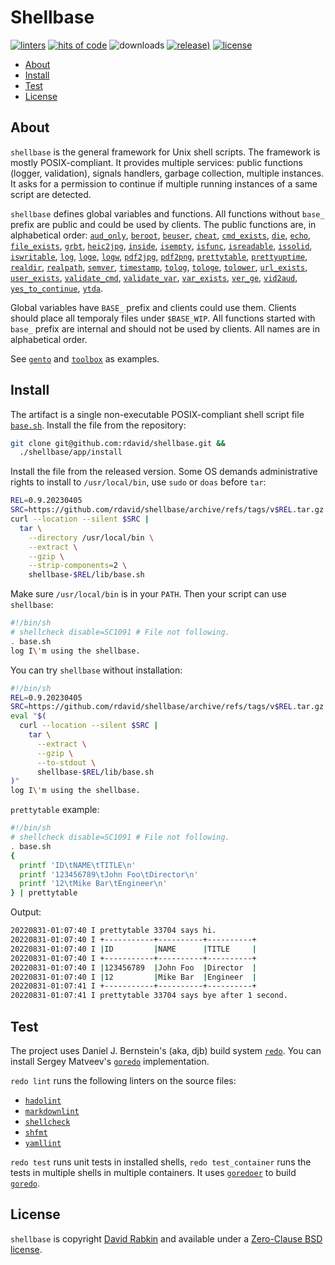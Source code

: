 # Shellbase

[![linters](https://github.com/rdavid/shellbase/actions/workflows/lint.yml/badge.svg)](https://github.com/rdavid/shellbase/actions/workflows/lint.yml)
[![hits of code](https://hitsofcode.com/github/rdavid/shellbase?branch=master&label=hits%20of%20code)](https://hitsofcode.com/view/github/rdavid/shellbase?branch=master)
![downloads](https://img.shields.io/github/downloads/rdavid/shellbase/total?color=blue&labelColor=gray&logo=singlestore&logoColor=lightgray&style=flat)
[![release)](https://img.shields.io/github/v/release/rdavid/shellbase?color=blue&label=%20&logo=semver&logoColor=white&style=flat)](https://github.com/rdavid/shellbase/releases)
[![license](https://img.shields.io/github/license/rdavid/shellbase?color=blue&labelColor=gray&logo=freebsd&logoColor=lightgray&style=flat)](https://github.com/rdavid/shellbase/blob/master/LICENSE)

* [About](#about)
* [Install](#install)
* [Test](#test)
* [License](#license)

## About

`shellbase` is the general framework for Unix shell scripts. The framework is
mostly POSIX-compliant. It provides multiple services: public functions
(logger, validation), signals handlers, garbage collection, multiple instances.
It asks for a permission to continue if multiple running instances of a same
script are detected.

`shellbase` defines global variables and functions. All functions without
`base_` prefix are public and could be used by clients. The public functions
are, in alphabetical order:
[`aud_only`](https://github.com/rdavid/shellbase/blob/master/lib/base.sh#L50),
[`beroot`](https://github.com/rdavid/shellbase/blob/master/lib/base.sh#L67),
[`beuser`](https://github.com/rdavid/shellbase/blob/master/lib/base.sh#L72),
[`cheat`](https://github.com/rdavid/shellbase/blob/master/lib/base.sh#L83),
[`cmd_exists`](https://github.com/rdavid/shellbase/blob/master/lib/base.sh#L89),
[`die`](https://github.com/rdavid/shellbase/blob/master/lib/base.sh#L103),
[`echo`](https://github.com/rdavid/shellbase/blob/master/lib/base.sh#L111),
[`file_exists`](https://github.com/rdavid/shellbase/blob/master/lib/base.sh#L129),
[`grbt`](https://github.com/rdavid/shellbase/blob/master/lib/base.sh#L144),
[`heic2jpg`](https://github.com/rdavid/shellbase/blob/master/lib/base.sh#L152),
[`inside`](https://github.com/rdavid/shellbase/blob/master/lib/base.sh#L166),
[`isempty`](https://github.com/rdavid/shellbase/blob/master/lib/base.sh#L174),
[`isfunc`](https://github.com/rdavid/shellbase/blob/master/lib/base.sh#L188),
[`isreadable`](https://github.com/rdavid/shellbase/blob/master/lib/base.sh#L196),
[`issolid`](https://github.com/rdavid/shellbase/blob/master/lib/base.sh#L212),
[`iswritable`](https://github.com/rdavid/shellbase/blob/master/lib/base.sh#L241),
[`log`](https://github.com/rdavid/shellbase/blob/master/lib/base.sh#L265),
[`loge`](https://github.com/rdavid/shellbase/blob/master/lib/base.sh#L274),
[`logw`](https://github.com/rdavid/shellbase/blob/master/lib/base.sh#L281),
[`pdf2jpg`](https://github.com/rdavid/shellbase/blob/master/lib/base.sh#L291),
[`pdf2png`](https://github.com/rdavid/shellbase/blob/master/lib/base.sh#L300),
[`prettytable`](https://github.com/rdavid/shellbase/blob/master/lib/base.sh#L323),
[`prettyuptime`](https://github.com/rdavid/shellbase/blob/master/lib/base.sh#L349),
[`realdir`](https://github.com/rdavid/shellbase/blob/master/lib/base.sh#L367),
[`realpath`](https://github.com/rdavid/shellbase/blob/master/lib/base.sh#L376),
[`semver`](https://github.com/rdavid/shellbase/blob/master/lib/base.sh#L388),
[`timestamp`](https://github.com/rdavid/shellbase/blob/master/lib/base.sh#L403),
[`tolog`](https://github.com/rdavid/shellbase/blob/master/lib/base.sh#L417),
[`tologe`](https://github.com/rdavid/shellbase/blob/master/lib/base.sh#L423),
[`tolower`](https://github.com/rdavid/shellbase/blob/master/lib/base.sh#L429),
[`url_exists`](https://github.com/rdavid/shellbase/blob/master/lib/base.sh#L436),
[`user_exists`](https://github.com/rdavid/shellbase/blob/master/lib/base.sh#L461),
[`validate_cmd`](https://github.com/rdavid/shellbase/blob/master/lib/base.sh#L477),
[`validate_var`](https://github.com/rdavid/shellbase/blob/master/lib/base.sh#L484),
[`var_exists`](https://github.com/rdavid/shellbase/blob/master/lib/base.sh#L491),
[`ver_ge`](https://github.com/rdavid/shellbase/blob/master/lib/base.sh#L512),
[`vid2aud`](https://github.com/rdavid/shellbase/blob/master/lib/base.sh#L517),
[`yes_to_continue`](https://github.com/rdavid/shellbase/blob/master/lib/base.sh#L532),
[`ytda`](https://github.com/rdavid/shellbase/blob/master/lib/base.sh#L586).

Global variables have `BASE_` prefix and clients could use them. Clients should
place all temporaly files under `$BASE_WIP`. All functions started with `base_`
prefix are internal and should not be used by clients. All names are in
alphabetical order.

See [`gento`](https://github.com/rdavid/gento) and
[`toolbox`](https://github.com/rdavid/toolbox) as examples.

## Install

The artifact is a single non-executable POSIX-compliant shell script file
[`base.sh`](https://github.com/rdavid/shellbase/blob/master/lib/base.sh).
Install the file from the repository:

```sh
git clone git@github.com:rdavid/shellbase.git &&
  ./shellbase/app/install
```

Install the file from the released version. Some OS demands
administrative rights to install to `/usr/local/bin`, use `sudo` or `doas`
before `tar`:

```sh
REL=0.9.20230405
SRC=https://github.com/rdavid/shellbase/archive/refs/tags/v$REL.tar.gz
curl --location --silent $SRC |
  tar \
    --directory /usr/local/bin \
    --extract \
    --gzip \
    --strip-components=2 \
    shellbase-$REL/lib/base.sh
```

Make sure `/usr/local/bin` is in your `PATH`. Then your script can use
`shellbase`:

```sh
#!/bin/sh
# shellcheck disable=SC1091 # File not following.
. base.sh
log I\'m using the shellbase.
```

You can try `shellbase` without installation:

```sh
#!/bin/sh
REL=0.9.20230405
SRC=https://github.com/rdavid/shellbase/archive/refs/tags/v$REL.tar.gz
eval "$(
  curl --location --silent $SRC |
    tar \
      --extract \
      --gzip \
      --to-stdout \
      shellbase-$REL/lib/base.sh
)"
log I\'m using the shellbase.
```

`prettytable` example:

```sh
#!/bin/sh
# shellcheck disable=SC1091 # File not following.
. base.sh
{
  printf 'ID\tNAME\tTITLE\n'
  printf '123456789\tJohn Foo\tDirector\n'
  printf '12\tMike Bar\tEngineer\n'
} | prettytable
```

Output:

```sh
20220831-01:07:40 I prettytable 33704 says hi.
20220831-01:07:40 I +-----------+----------+----------+
20220831-01:07:40 I |ID         |NAME      |TITLE     |
20220831-01:07:40 I +-----------+----------+----------+
20220831-01:07:40 I |123456789  |John Foo  |Director  |
20220831-01:07:40 I |12         |Mike Bar  |Engineer  |
20220831-01:07:41 I +-----------+----------+----------+
20220831-01:07:41 I prettytable 33704 says bye after 1 second.
```

## Test

The project uses Daniel J. Bernstein's (aka, djb) build system
[`redo`](http://cr.yp.to/redo.html). You can install Sergey Matveev's
[`goredo`](http://www.goredo.cypherpunks.ru/Install.html) implementation.

`redo lint` runs the following linters on the source files:

* [`hadolint`](https://github.com/hadolint/hadolint)
* [`markdownlint`](https://github.com/igorshubovych/markdownlint-cli)
* [`shellcheck`](https://github.com/koalaman/shellcheck)
* [`shfmt`](https://github.com/mvdan/sh)
* [`yamllint`](https://github.com/adrienverge/yamllint)

`redo test` runs unit tests in installed shells, `redo test_container` runs the
tests in multiple shells in multiple containers. It uses
[`goredoer`](https://github.com/rdavid/goredoer) to build
[`goredo`](http://www.goredo.cypherpunks.ru/Install.html).

## License

`shellbase` is copyright [David Rabkin](http://cv.rabkin.co.il) and available
under a
[Zero-Clause BSD license](https://github.com/rdavid/shellbase/blob/master/LICENSE).
